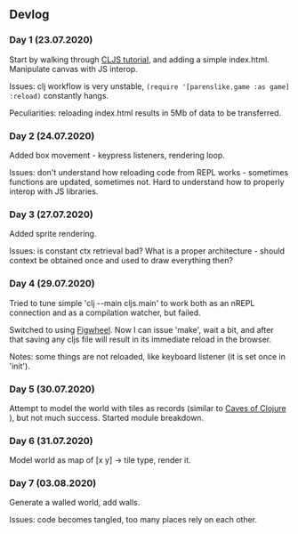 ## Devlog

### Day 1 (23.07.2020)

Start by walking through [CLJS tutorial](https://clojurescript.org/guides/quick-start), and adding a simple index.html.
Manipulate canvas with JS interop.

Issues: clj workflow is very unstable, `(require '[parenslike.game :as game] :reload)` constantly hangs.

Peculiarities: reloading index.html results in 5Mb of data to be transferred.

### Day 2 (24.07.2020)

Added box movement - keypress listeners, rendering loop.

Issues: don't understand how reloading code from REPL works - sometimes functions are updated, sometimes not. Hard to understand how to properly interop with JS libraries.


### Day 3 (27.07.2020)

Added sprite rendering.

Issues: is constant ctx retrieval bad? What is a proper architecture - should context be obtained once and used to draw everything then?

### Day 4 (29.07.2020)

Tried to tune simple 'clj --main cljs.main' to work both as an nREPL connection and as a compilation watcher, but failed.

Switched to using [Figwheel](https://figwheel.org/tutorial.html). Now I can issue 'make', wait a bit, and after that saving any cljs file will result in its immediate reload in the browser.

Notes: some things are not reloaded, like keyboard listener (it is set once in 'init').

### Day 5 (30.07.2020)

Attempt to model the world with tiles as records (similar to [Caves of Clojure](https://stevelosh.com/blog/2012/07/caves-of-clojure-03-1/) ), but not much success. Started module breakdown.

### Day 6 (31.07.2020)

Model world as map of [x y] -> tile type, render it.

### Day 7 (03.08.2020)

Generate a walled world, add walls.

Issues: code becomes tangled, too many places rely on each other.
